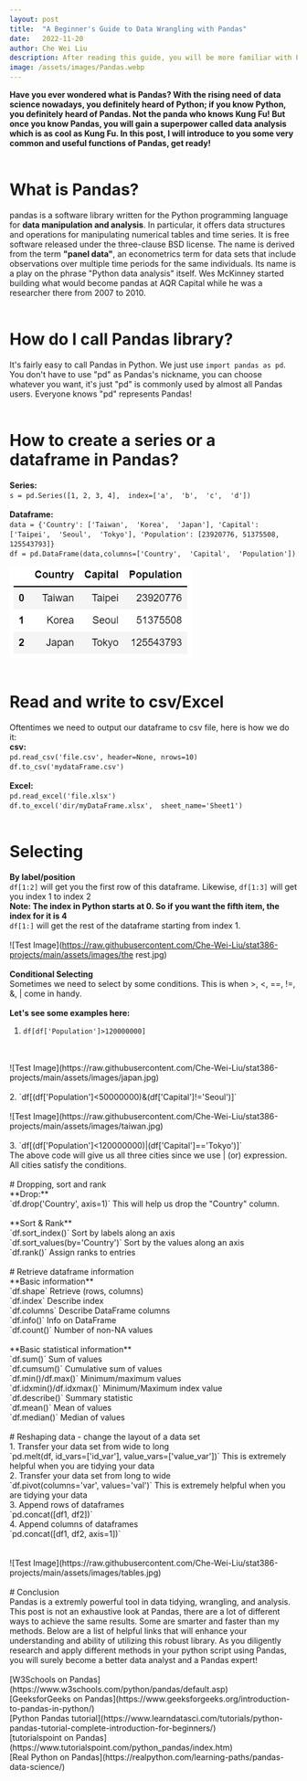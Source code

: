 ```yaml
---
layout: post
title:  "A Beginner's Guide to Data Wrangling with Pandas"
date:   2022-11-20
author: Che Wei Liu
description: After reading this guide, you will be more familiar with Pandas Basics 
image: /assets/images/Pandas.webp
---
```


**Have you ever wondered what is Pandas? With the rising need of data science nowadays, you definitely heard of Python; if you know Python, you definitely heard of Pandas. Not the panda who knows Kung Fu! But once you know Pandas, you will gain a superpower called data analysis which is as cool as Kung Fu. In this post, I will introduce to you some very common and useful functions of Pandas, get ready!**  
<br>
# What is Pandas?<br>
pandas is a software library written for the Python programming language for **data manipulation and analysis**. In particular, it offers data structures and operations for manipulating numerical tables and time series. It is free software released under the three-clause BSD license. The name is derived from the term **"panel data"**, an econometrics term for data sets that include observations over multiple time periods for the same individuals. Its name is a play on the phrase "Python data analysis" itself. Wes McKinney started building what would become pandas at AQR Capital while he was a researcher there from 2007 to 2010.
<br>
<br>
# How do I call Pandas library?<br>
It's fairly easy to call Pandas in Python. We just use `import pandas as pd`. You don't have to use "pd" as Pandas's nickname, you can choose whatever you want, it's just "pd" is commonly used by almost all Pandas users. Everyone knows "pd" represents Pandas!
<br>
<br>
# How to create a series or a dataframe in Pandas?<br>
**Series:**<br>
`s = pd.Series([1, 2, 3, 4],  index=['a',  'b',  'c',  'd'])`<br><br>
**Dataframe:**<br>
`data = {'Country': ['Taiwan',  'Korea',  'Japan'], 'Capital': ['Taipei',  'Seoul',  'Tokyo'], 'Population': [23920776, 51375508, 125543793]}`<br>
`df = pd.DataFrame(data,columns=['Country',  'Capital',  'Population'])`
<br>
<br>
![Test Image](https://raw.githubusercontent.com/Che-Wei-Liu/stat386-projects/main/assets/images/dataframe.jpg)
<br>
<br>
# Read and write to csv/Excel<br>
Oftentimes we need to output our dataframe to csv file, here is how we do it:
<br>
**csv:**<br>
`pd.read_csv('file.csv', header=None, nrows=10)`<br>
`df.to_csv('mydataFrame.csv')`
<br>
<br>
**Excel:**<br>
`pd.read_excel('file.xlsx')`<br>
`df.to_excel('dir/myDataFrame.xlsx',  sheet_name='Sheet1')`
<br>
<br>
# Selecting<br>
**By label/position**<br>
`df[1:2]` will get you the first row of this dataframe. Likewise, `df[1:3]` will get you index 1 to index 2<br>
**Note: The index in Python starts at 0. So if you want the fifth item, the index for it is 4**<br>
`df[1:]` will get the rest of the dataframe starting from index 1.
<br>
<br>
![Test Image](https://raw.githubusercontent.com/Che-Wei-Liu/stat386-projects/main/assets/images/the rest.jpg)
<br>
<br>
**Conditional Selecting**<br>
Sometimes we need to select by some conditions. This is when >, <, ==, !=, &, | come in handy.</ul>
<br>
<br>
**Let's see some examples here:**<br>
1. `df[df['Population']>120000000]`
<br>
<br>
![Test Image](https://raw.githubusercontent.com/Che-Wei-Liu/stat386-projects/main/assets/images/japan.jpg)
<br>
<br>
2. `df[(df['Population']<50000000)&(df['Capital']!='Seoul')]`
<br>
<br>
![Test Image](https://raw.githubusercontent.com/Che-Wei-Liu/stat386-projects/main/assets/images/taiwan.jpg)
<br>
<br>
3. `df[(df['Population']<120000000)|(df['Capital']=='Tokyo')]`<br>
The above code will give us all three cities since we use | (or) expression. All cities satisfy the conditions.
</ul>
<br>
<br>
# Dropping, sort and rank<br>
**Drop:**<br>
`df.drop('Country', axis=1)` This will help us drop the "Country" column.<br><br>
**Sort & Rank**<br>
`df.sort_index()` Sort by labels along an axis<br>
`df.sort_values(by='Country')` Sort by the values along an axis<br>
`df.rank()` Assign ranks to entries
<br>
<br>
# Retrieve dataframe information<br>
**Basic information**<br>
`df.shape` Retrieve (rows, columns)<br>
`df.index` Describe index<br>
`df.columns` Describe DataFrame columns<br>
`df.info()` Info on DataFrame<br>
`df.count()` Number of non-NA values
<br>
<br>
**Basic statistical information**<br>
`df.sum()` Sum of values<br>
`df.cumsum()` Cumulative sum of values<br>
`df.min()/df.max()` Minimum/maximum values<br>
`df.idxmin()/df.idxmax()` Minimum/Maximum index value<br>
`df.describe()` Summary statistic<br>
`df.mean()` Mean of values<br>
`df.median()` Median of values
<br> 
<br>
# Reshaping data - change the layout of a data set<br>
1. Transfer your data set from wide to long<br>
`pd.melt(df, id_vars=['id_var'], value_vars=['value_var'])` This is extremely helpful when you are tidying your data<br>
2. Transfer your data set from long to wide<br>
`df.pivot(columns='var', values='val')` This is extremely helpful when you are tidying your data<br>
3. Append rows of dataframes<br>
`pd.concat([df1, df2])`<br>
4. Append columns of dataframes<br>
`pd.concat([df1, df2, axis=1])`<br>
</ul>
<br>
<br>
![Test Image](https://raw.githubusercontent.com/Che-Wei-Liu/stat386-projects/main/assets/images/tables.jpg)
<br>
<br>
# Conclusion<br>
Pandas is a extremly powerful tool in data tidying, wrangling, and analysis. This post is not an exhaustive look at Pandas, there are a lot of different ways to achieve the same results. Some are smarter and faster than my methods. Below are a list of helpful links that will enhance your understanding and ability of utilizing this robust library. As you diligently research and apply different methods in your python script using Pandas, you will surely become a better data analyst and a Pandas expert!
<br>
<br>
[W3Schools on Pandas](https://www.w3schools.com/python/pandas/default.asp)<br>
[GeeksforGeeks on Pandas](https://www.geeksforgeeks.org/introduction-to-pandas-in-python/)<br>
[Python Pandas tutorial](https://www.learndatasci.com/tutorials/python-pandas-tutorial-complete-introduction-for-beginners/)<br>
[tutorialspoint on Pandas](https://www.tutorialspoint.com/python_pandas/index.htm)<br>
[Real Python on Pandas](https://realpython.com/learning-paths/pandas-data-science/)<br>

